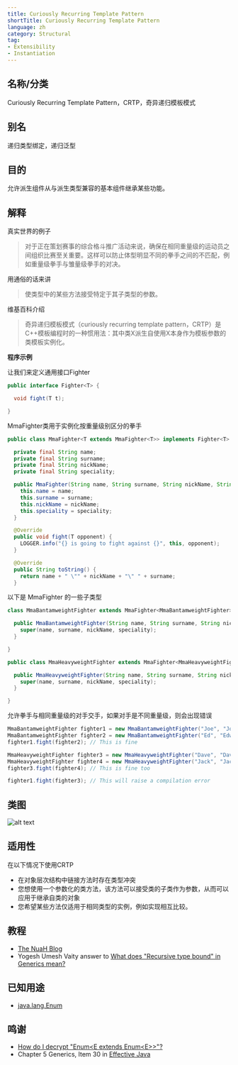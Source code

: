 ```yaml
---
title: Curiously Recurring Template Pattern
shortTitle: Curiously Recurring Template Pattern
language: zh
category: Structural
tag:
- Extensibility
- Instantiation
---
```


## 名称/分类

Curiously Recurring Template Pattern，CRTP，奇异递归模板模式

## 别名

递归类型绑定，递归泛型

## 目的

允许派生组件从与派生类型兼容的基本组件继承某些功能。

## 解释

真实世界的例子

> 对于正在策划赛事的综合格斗推广活动来说，确保在相同重量级的运动员之间组织比赛至关重要。这样可以防止体型明显不同的拳手之间的不匹配，例如重量级拳手与雏量级拳手的对决。

用通俗的话来讲

> 使类型中的某些方法接受特定于其子类型的参数。

维基百科介绍

> 奇异递归模板模式（curiously recurring template pattern，CRTP）是C++模板编程时的一种惯用法：其中类X派生自使用X本身作为模板参数的类模板实例化。

**程序示例**

让我们来定义通用接口Fighter

```java
public interface Fighter<T> {

  void fight(T t);

}
```

MmaFighter类用于实例化按重量级别区分的拳手

``` Java
public class MmaFighter<T extends MmaFighter<T>> implements Fighter<T> {

  private final String name;
  private final String surname;
  private final String nickName;
  private final String speciality;

  public MmaFighter(String name, String surname, String nickName, String speciality) {
    this.name = name;
    this.surname = surname;
    this.nickName = nickName;
    this.speciality = speciality;
  }

  @Override
  public void fight(T opponent) {
    LOGGER.info("{} is going to fight against {}", this, opponent);
  }

  @Override
  public String toString() {
    return name + " \"" + nickName + "\" " + surname;
  }
```

以下是 MmaFighter 的一些子类型

```Java
class MmaBantamweightFighter extends MmaFighter<MmaBantamweightFighter> {

  public MmaBantamweightFighter(String name, String surname, String nickName, String speciality) {
    super(name, surname, nickName, speciality);
  }

}

public class MmaHeavyweightFighter extends MmaFighter<MmaHeavyweightFighter> {

  public MmaHeavyweightFighter(String name, String surname, String nickName, String speciality) {
    super(name, surname, nickName, speciality);
  }

}
```

允许拳手与相同重量级的对手交手，如果对手是不同重量级，则会出现错误

``` Java
MmaBantamweightFighter fighter1 = new MmaBantamweightFighter("Joe", "Johnson", "The Geek", "Muay Thai");
MmaBantamweightFighter fighter2 = new MmaBantamweightFighter("Ed", "Edwards", "The Problem Solver", "Judo");
fighter1.fight(fighter2); // This is fine

MmaHeavyweightFighter fighter3 = new MmaHeavyweightFighter("Dave", "Davidson", "The Bug Smasher", "Kickboxing");
MmaHeavyweightFighter fighter4 = new MmaHeavyweightFighter("Jack", "Jackson", "The Pragmatic", "Brazilian Jiu-Jitsu");
fighter3.fight(fighter4); // This is fine too

fighter1.fight(fighter3); // This will raise a compilation error
```

## 类图

![alt text](etc/crtp.png "CRTP class diagram")

## 适用性

在以下情况下使用CRTP

* 在对象层次结构中链接方法时存在类型冲突
* 您想使用一个参数化的类方法，该方法可以接受类的子类作为参数，从而可以应用于继承自类的对象
* 您希望某些方法仅适用于相同类型的实例，例如实现相互比较。

## 教程

* [The NuaH Blog](https://nuah.livejournal.com/328187.html)
* Yogesh Umesh Vaity answer to [What does "Recursive type bound" in Generics mean?](https://stackoverflow.com/questions/7385949/what-does-recursive-type-bound-in-generics-mean)

## 已知用途

* [java.lang.Enum](https://docs.oracle.com/en/java/javase/17/docs/api/java.base/java/lang/Enum.html)

## 鸣谢

* [How do I decrypt "Enum<E extends Enum\<E>>"?](http://www.angelikalanger.com/GenericsFAQ/FAQSections/TypeParameters.html#FAQ106)
* Chapter 5 Generics, Item 30 in [Effective Java](https://www.amazon.com/gp/product/0134685997/ref=as_li_tl?ie=UTF8&camp=1789&creative=9325&creativeASIN=0134685997&linkCode=as2&tag=javadesignpat-20&linkId=4e349f4b3ff8c50123f8147c828e53eb)
